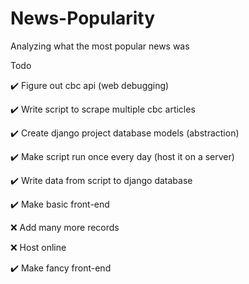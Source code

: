 # News-Popularity
Analyzing what the most popular news was

Todo

✔️ Figure out cbc api (web debugging)

✔️ Write script to scrape multiple cbc articles

✔️ Create django project database models (abstraction)

✔️ Make script run once every day (host it on a server)

✔️ Write data from script to django database

✔️ Make basic front-end

❌ Add many more records

❌ Host online

✔️ Make fancy front-end
